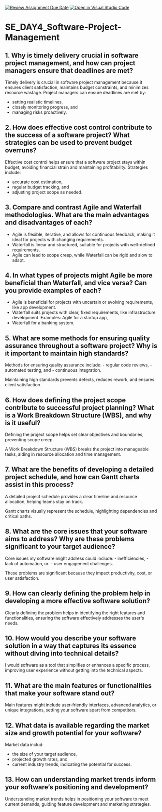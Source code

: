 [![Review Assignment Due Date](https://classroom.github.com/assets/deadline-readme-button-22041afd0340ce965d47ae6ef1cefeee28c7c493a6346c4f15d667ab976d596c.svg)](https://classroom.github.com/a/9pw6JKcu)
[![Open in Visual Studio Code](https://classroom.github.com/assets/open-in-vscode-2e0aaae1b6195c2367325f4f02e2d04e9abb55f0b24a779b69b11b9e10269abc.svg)](https://classroom.github.com/online_ide?assignment_repo_id=15702126&assignment_repo_type=AssignmentRepo)
# SE_DAY4_Software-Project-Management
## 1. Why is timely delivery crucial in software project management, and how can project managers ensure that deadlines are met?

Timely delivery is crucial in software project management because it ensures client satisfaction, maintains budget constraints, and minimizes resource wastage. 
Project managers can ensure deadlines are met by:
 - setting realistic timelines,
 - closely monitoring progress, and
 - managing risks proactively.

## 2. How does effective cost control contribute to the success of a software project? What strategies can be used to prevent budget overruns?

Effective cost control helps ensure that a software project stays within budget, avoiding financial strain and maintaining profitability. 
Strategies include:
 - accurate cost estimation,
 - regular budget tracking, and
 - adjusting project scope as needed.
   
## 3. Compare and contrast Agile and Waterfall methodologies. What are the main advantages and disadvantages of each?

 - Agile is flexible, iterative, and allows for continuous feedback, making it ideal for projects with changing requirements.
 - Waterfall is linear and structured, suitable for projects with well-defined requirements.
 - Agile can lead to scope creep, while Waterfall can be rigid and slow to adapt.
   
## 4. In what types of projects might Agile be more beneficial than Waterfall, and vice versa? Can you provide examples of each?

 - Agile is beneficial for projects with uncertain or evolving requirements, like app development.
 - Waterfall suits projects with clear, fixed requirements, like infrastructure development. Examples: Agile for a startup app,
 - Waterfall for a banking system.
   
## 5. What are some methods for ensuring quality assurance throughout a software project? Why is it important to maintain high standards?

Methods for ensuring quality assurance include: - regular code reviews, 
         - automated testing, and
         - continuous integration. 

Maintaining high standards prevents defects, reduces rework, and ensures client satisfaction.

## 6. How does defining the project scope contribute to successful project planning? What is a Work Breakdown Structure (WBS), and why is it useful?

Defining the project scope helps set clear objectives and boundaries, preventing scope creep. 

A Work Breakdown Structure (WBS) breaks the project into manageable tasks, aiding in resource allocation and time management.

## 7. What are the benefits of developing a detailed project schedule, and how can Gantt charts assist in this process?

A detailed project schedule provides a clear timeline and resource allocation, helping teams stay on track. 

Gantt charts visually represent the schedule, highlighting dependencies and critical paths.

## 8. What are the core issues that your software aims to address? Why are these problems significant to your target audience?

Core issues my software might address could include: - inefficiencies, 
               - lack of automation, or.                  - user engagement challenges. 

These problems are significant because they impact productivity, cost, or user satisfaction.

## 9. How can clearly defining the problem help in developing a more effective software solution?

Clearly defining the problem helps in identifying the right features and functionalities, ensuring the software effectively addresses the user's needs.

## 10. How would you describe your software solution in a way that captures its essence without diving into technical details?

I would software as a tool that simplifies or enhances a specific process, improving user experience without getting into the technical aspects.

## 11. What are the main features or functionalities that make your software stand out?

Main features might include user-friendly interfaces, advanced analytics, or unique integrations, setting your software apart from competitors.

## 12. What data is available regarding the market size and growth potential for your software?

Market data includ: 
   - the size of your target audience, 
   - projected growth rates, and
   - current industry trends, indicating the potential for success.

## 13. How can understanding market trends inform your software’s positioning and development?

Understanding market trends helps in positioning your software to meet current demands, guiding feature development and marketing strategies.
